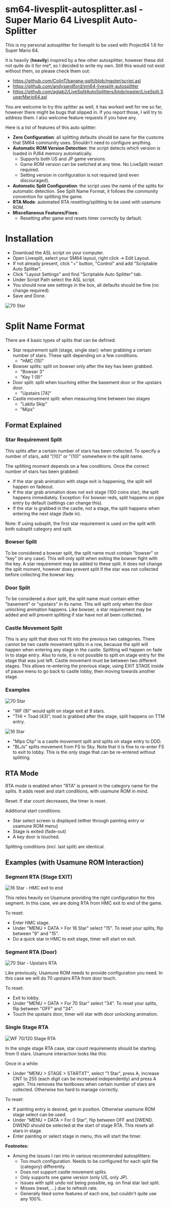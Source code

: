 sm64-livesplit-autosplitter.asl - Super Mario 64 Livesplit Auto-Splitter
========================================================================

This is my personal autosplitter for livesplit to be used with Project64 1.6 for Super Mario 64.

It is heavily (**heavily**) inspired by a few other autosplitter, however these did not quite do it for me*, so I decided
to write my own. Still this would not exist without them, so please check them out:

- https://github.com/ColinT/banana-split/blob/master/script.asl
- https://github.com/andysandford/sm64-livesplit-autosplitter
- https://github.com/aglab2/LiveSplitAutoSplitters/blob/master/LiveSplit.SuperMario64.asl

You are welcome to try this splitter as well, it has worked well for me so far, however there might be bugs that slipped in.
If you report those, I will try to address them. I also welcome feature requests if you have any.

Here is a list of features of this auto splitter:
 
- **Zero Configuration**: all splitting defaults should be sane for the customs that SM64 community uses. Shouldn't need to configure anything.
- **Automatic ROM Version Detection**: the script detects which version is loaded in PJ64 memory automatically.
   - Supports both US and JP game versions.
   - Game ROM version can be switched at any time. No LiveSplit restart required.
   - Setting version in configuration is not required (and even discouraged).
- **Automatic Split Configuration**: the script uses the name of the splits for automatic detection. See Split Name Format, it
	follows the community convention for splitting the game.
- **RTA Mode**: automated RTA resetting/splitting to be used with usamune ROM.
- **Miscellaneous Features/Fixes**:
    - Resetting after game end resets timer correctly by default.

# Installation

- Download the ASL script on your computer.
- Open Livesplit, select your SM64 layout, right click -> Edit Layout.
- If not already present, click "+" button, "Control" and add "Scriptable Auto Splitter".
- Click "Layout Settings" and find "Scriptable Auto Splitter" tab.
- Under Script Path select the ASL script.
- You should now see settings in the box, all defaults should be fine (no change required).
- Save and Done.

![70 Star](./images/settings.jpg)

# Split Name Format

There are 4 basic types of splits that can be defined:

- Star requirement split (stage, single star): when grabbing a certain number of stars. These split depending on a few conditions.
    - "HMC (15)"
- Bowser splits: split on bowser only after the key has been grabbed.
    - "Bowser 3"
    - "Key 1 (9)"
- Door split: split when touching either the basement door or the upstairs door.
    - "Upstairs \[74\]"
- Castle movement split: when measuring time between two stages
    - "Lakitu Skip"
    - "Mips"

## Format Explained

### Star Requirement Split

This splits after a certain number of stars has been collected. To specify a number of stars, add "\[10\]" or "(10)" somewhere in the split name.

The splitting moment depends on a few conditions. Once the correct number of stars has been grabbed:

- If the star grab animation with stage exit is happening, the split will happen on fadeout.
- If the star grab animation does not exit stage (100 coins star), the split happens immediately. Exception: For bowser reds, split happens
  on pipe entry by default (settings can change this).
- If the star is grabbed in the castle, not a stage, the split happens when entering the next stage (fade in).

Note: If using subsplit, the first star requirement is used on the split with both subsplit category and split. 

### Bowser Split

To be considered a bowser split, the split name must contain "bowser" or "key" (in any case). This will only split when exiting the bowser
fight with the key. A star requirement may be added to these split. It does not change the split moment, however does prevent split if
the star was not collected before collecting the bowser key.

### Door Split

To be considered a door split, the split name must contain either "basement" or "upstairs" in its name. This will split only when the door
unlocking animation happens. Like bowser, a star requirement may be added and will prevent splitting if star have not all been collected.

### Castle Movement Split

This is any split that does not fit into the previous two categories. There cannot be two castle movement splits in a row, because the split
will happen when entering any stage in the castle. Splitting will happen on fade in to stage entry. Also to note, it is not possible to split
on stage entry for the stage that was just left. Castle movement must be between two different stages. This allows re-entering the previous
stage, using EXIT STAGE inside of pause menu to go back to castle lobby, then moving towards another stage.

### Examples

![70 Star](./images/70_star.jpg)

- "WF (9)" would split on stage exit at 9 stars.
- "THI + Toad (43)", toad is grabbed after the stage, split happens on TTM entry.

![16 Star](./images/16_star.jpg)

- "Mips Clip" is a castle movement split and splits on stage entry to DDD.
- "BLJs" splits movement from FS to Sky. Note that it is fine to re-enter FS to exit to lobby.
	This is the only stage that can be re-entered without splitting.

RTA Mode
--------

RTA mode is enabled when "RTA" is present in the category name for the splits. It adds reset and start conditions, with usamune ROM in mind.

Reset: If star count decreases, the timer is reset.

Additional start conditions:

- Star select screen is displayed (either through painting entry or usamune ROM menu)
- Stage is exited (fade-out)
- A key door is touched.
	
Splitting conditions (incl. last split) are identical.

## Examples (with Usamune ROM Interaction)

### Segment RTA (Stage EXIT)

![16 Star - HMC exit to end](./images/segment_rta_exit.jpg)

This relies heavily on Usamune providing the right configuration for this segment. In this case, we are doing RTA from HMC exit
to end of the game.

To reset:

- Enter HMC stage.
- Under "MENU > DATA > For 16 Star" select "15". To reset your splits, flip between "9" and "15".
- Do a quick star in HMC to exit stage, timer will start on exit.

### Segment RTA (Door)

![70 Star - Upstairs RTA](./images/segment_rta_door.jpg)

Like previously, Usamune ROM needs to provide configuration you need. In this case we will do 70 upstairs RTA from door touch.

To reset:

- Exit to lobby.
- Under "MENU > DATA > For 70 Star" select "34". To reset your splits, flip between "OFF" and "34".
- Touch the upstairs door, timer will star with door unlocking animation.

### Single Stage RTA

![WF 70/120 Stage RTA](./images/stage_rta.jpg)

In the single stage RTA case, star count requirements should be starting from 0 stars. Usamune interaction looks like this:

Once in a while:

- Under "MENU > STAGE > STARTXT", select "1 Star", press A, increase CNT to 255 (each digit can be increased independently) and
  press A again. This removes the textboxes when certain number of stars are collected. Otherwise too hard to manage correctly.

To reset:

- If painting entry is desired, get in position. Otherwise usamune ROM stage select can be used.
- Under "MENU > DATA > For 0 Star", flip between OFF and DWEND. DWEND should be selected at the start of stage RTA. This resets all stars in stage.
- Enter painting or select stage in menu, this will start the timer.

**Footnotes:**

* Among the issues I ran into in various recommended autosplitters:
  - Too much configuration. Needs to be configured for each split file (category) differently.
  - Does not support castle movement splits.
  - Only supports one game version (only US, only JP).
  - Issues with split undo not being possible, eg. on final star last split.
  - Misses (reset, ...) due to refresh rate.
  - Generally liked some features of each one, but couldn't quite use any 100%.